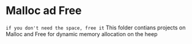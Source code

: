 # Malloc ad Free

`if you don't need the space, free it`
This folder contians projects on Malloc and Free for dynamic memory allocation on the heep